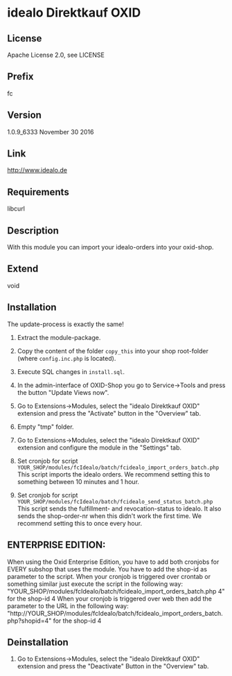# idealo Direktkauf OXID

## License
Apache License 2.0, see LICENSE

## Prefix
fc

## Version
1.0.9_6333
November 30 2016

## Link
http://www.idealo.de

## Requirements
libcurl

## Description
With this module you can import your idealo-orders into your oxid-shop.

## Extend
void

## Installation
The update-process is exactly the same!

1. Extract the module-package.
2. Copy the content of the folder `copy_this` into your shop root-folder (where `config.inc.php` is located).
3. Execute SQL changes in `install.sql`.
4. In the admin-interface of OXID-Shop you go to Service->Tools and press the button "Update Views now".
5. Go to Extensions->Modules, select the "idealo Direktkauf OXID" extension and press the "Activate" button in the "Overview" tab.
6. Empty "tmp" folder.
7. Go to Extensions->Modules, select the "idealo Direktkauf OXID" extension and configure the module in the "Settings" tab.
8. Set cronjob for script `YOUR_SHOP/modules/fcIdealo/batch/fcidealo_import_orders_batch.php`
   This script imports the idealo orders.
   We recommend setting this to something between 10 minutes and 1 hour.
   
9. Set cronjob for script `YOUR_SHOP/modules/fcIdealo/batch/fcidealo_send_status_batch.php`
   This script sends the fulfillment- and revocation-status to idealo. It also sends the shop-order-nr when this didn't work the first time.
   We recommend setting this to once every hour.

## ENTERPRISE EDITION:
When using the Oxid Enterprise Edition, you have to add both cronjobs for EVERY subshop that uses the module.
You have to add the shop-id as parameter to the script.
When your cronjob is triggered over crontab or something similar just execute the script in the following way:
"YOUR_SHOP/modules/fcIdealo/batch/fcidealo_import_orders_batch.php 4" for the shop-id 4
When your cronjob is triggered over web then add the parameter to the URL in the following way:
"http://YOUR_SHOP/modules/fcIdealo/batch/fcidealo_import_orders_batch.php?shopid=4" for the shop-id 4

## Deinstallation

1. Go to Extensions->Modules, select the "idealo Direktkauf OXID" extension and press the "Deactivate" Button in the "Overview" tab.

